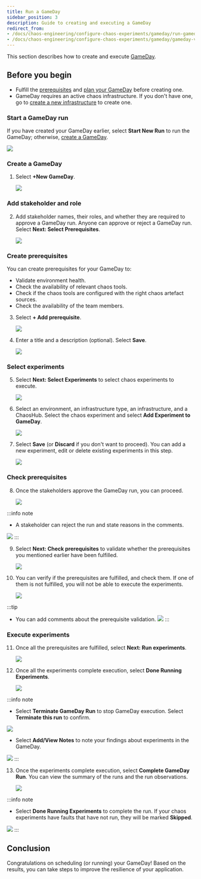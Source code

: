 ```yaml
---
title: Run a GameDay
sidebar_position: 3
description: Guide to creating and executing a GameDay
redirect_from:
- /docs/chaos-engineering/configure-chaos-experiments/gameday/run-gameday
- /docs/chaos-engineering/configure-chaos-experiments/gameday/gameday-v2
---
```


This section describes how to create and execute [GameDay](/docs/chaos-engineering/features/gameday/introduction-to-gameday.md).

## Before you begin
- Fulfill the [prerequisites](/docs/chaos-engineering/features/gameday/introduction-to-gameday#prerequisites-to-execute-a-gameday) and [plan your GameDay](/docs/chaos-engineering/features/gameday/introduction-to-gameday#plan-your-gameday) before creating one.
- GameDay requires an active chaos infrastructure. If you don't have one, go to [create a new infrastructure](/docs/chaos-engineering/features/chaos-infrastructure/connect-chaos-infrastructures#step-2-add-a-chaos-infrastructure) to create one.

### Start a GameDay run

If you have created your GameDay earlier, select **Start New Run** to run the GameDay; otherwise, [create a GameDay](#create-a-gameday).

 ![](./static/v2/gameday-runs-0.png)

### Create a GameDay

1. Select **+New GameDay**.

    ![](./static/v2/click-gameday-1.png)

### Add stakeholder and role

2. Add stakeholder names, their roles, and whether they are required to approve a GameDay run. Anyone can approve or reject a GameDay run. Select **Next: Select Prerequisites**.

    ![](./static/v2/add-stakeholder-3.png)

### Create prerequisites

You can create prerequisites for your GameDay to:
 * Validate environment health.
 * Check the availability of relevant chaos tools.
 * Check if the chaos tools are configured with the right chaos artefact sources.
 * Check the availability of the team members.

3. Select **+ Add prerequisite**.

    ![](./static/v2/create-prereq-4.png)

4. Enter a title and a description (optional). Select **Save**.

    ![](./static/v2/save-pre-5.png)

### Select experiments

5. Select **Next: Select Experiments** to select chaos experiments to execute.

    ![](./static/v2/new-exp-6.png)

6. Select an environment, an infrastructure type, an infrastructure, and a ChaosHub. Select the chaos experiment and select **Add Experiment to GameDay**.

    ![](./static/v2/select-experiments-9.png)

7. Select **Save** (or **Discard** if you don't want to proceed). You can add a new experiment, edit or delete existing experiments in this step.

    ![](./static/v2/save-gameday-10.png)

### Check prerequisites

8. Once the stakeholders approve the GameDay run, you can proceed.

    ![](./static/v2/get-approval-12.png)

:::info note
- A stakeholder can reject the run and state reasons in the comments.

 ![](./static/v2/add-or-edit-14.png)
:::

9. Select **Next: Check prerequisites** to validate whether the prerequisites you mentioned earlier have been fulfilled.

    ![](./static/v2/check-prereq-15.png)

10. You can verify if the prerequisites are fulfilled, and check them. If one of them is not fulfilled, you will not be able to execute the experiments.

    ![](./static/v2/pending-prereq-16.png)

:::tip
- You can add comments about the prerequisite validation.
 ![](./static/v2/comment-prereq-18.png)
:::

### Execute experiments

11. Once all the prerequisites are fulfilled, select **Next: Run experiments**.

    ![](./static/v2/comment-added-19.png)

12. Once all the experiments complete execution, select **Done Running Experiments**.

    ![](./static/v2/done-exp-21.png)

:::info note
- Select **Terminate GameDay Run** to stop GameDay execution. Select **Terminate this run** to confirm.

 ![](./static/v2/terminal-run-29.png)

- Select **Add/View Notes** to note your findings about experiments in the GameDay.

 ![](./static/v2/experiment-notes-22.png)
:::

13. Once the experiments complete execution, select **Complete GameDay Run**. You can view the summary of the runs and the run observations.

    ![](./static/v2/complete-25.png)

:::info note
- Select **Done Running Experiments** to complete the run. If your chaos experiments have faults that have not run, they will be marked **Skipped**.

 ![](./static/v2/done-running-28.png)
:::

## Conclusion

Congratulations on scheduling (or running) your GameDay! Based on the results, you can take steps to improve the resilience of your application.
